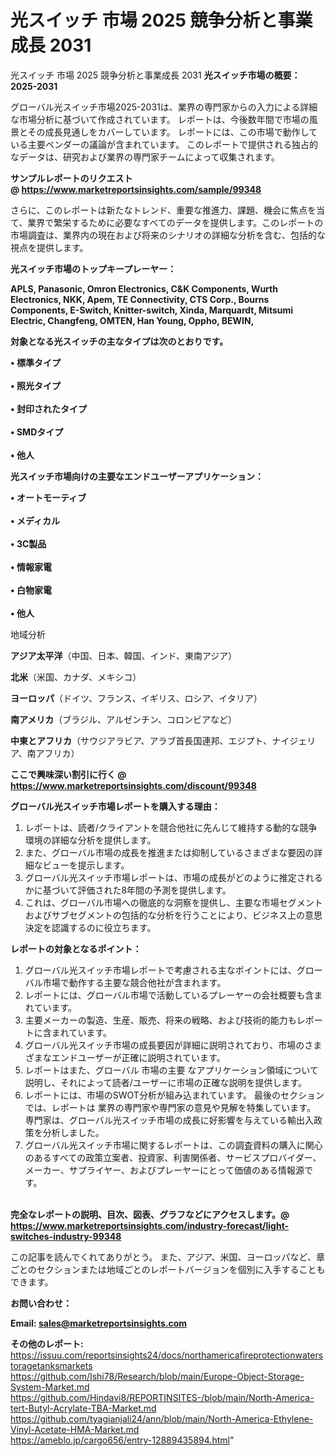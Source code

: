 # 光スイッチ 市場 2025 競争分析と事業成長 2031
 光スイッチ 市場 2025 競争分析と事業成長 2031
<strong><b>光スイッチ市場の概要：2025-2031</b></strong>

グローバル光スイッチ市場2025-2031は、業界の専門家からの入力による詳細な市場分析に基づいて作成されています。 レポートは、今後数年間で市場の風景とその成長見通しをカバーしています。 レポートには、この市場で動作している主要ベンダーの議論が含まれています。 このレポートで提供される独占的なデータは、研究および業界の専門家チームによって収集されます。

<strong>サンプルレポートのリクエスト @ <a href=https://www.marketreportsinsights.com/sample/99348>https://www.marketreportsinsights.com/sample/99348</a></strong>

さらに、このレポートは新たなトレンド、重要な推進力、課題、機会に焦点を当て、業界で繁栄するために必要なすべてのデータを提供します。このレポートの市場調査は、業界内の現在および将来のシナリオの詳細な分析を含む、包括的な視点を提供します。

<strong>光スイッチ市場のトップキープレーヤー：</strong>

<strong>APLS, Panasonic, Omron Electronics, C&K Components, Wurth Electronics, NKK, Apem, TE Connectivity, CTS Corp., Bourns Components, E-Switch, Knitter-switch, Xinda, Marquardt, Mitsumi Electric, Changfeng, OMTEN, Han Young, Oppho, BEWIN,</strong>

<strong><b>対象となる光スイッチの主なタイプは次のとおりです。</b></strong>

<strong>• 標準タイプ<br><br>• 照光タイプ<br><br>• 封印されたタイプ<br><br>•  SMDタイプ<br><br>• 他人</strong>

<strong><b>光スイッチ市場向けの主要なエンドユーザーアプリケーション：</b></strong>

<strong>• オートモーティブ<br><br>• メディカル<br><br>•  3C製品<br><br>• 情報家電<br><br>• 白物家電<br><br>• 他人</strong>

 地域分析

<strong><b>アジア太平洋</b></strong>（中国、日本、韓国、インド、東南アジア）

<strong><b>北米</b></strong>（米国、カナダ、メキシコ）

<strong><b>ヨーロッパ</b></strong>（ドイツ、フランス、イギリス、ロシア、イタリア）

<strong><b>南アメリカ</b></strong>（ブラジル、アルゼンチン、コロンビアなど）

<strong><b>中東とアフリカ</b></strong>（サウジアラビア、アラブ首長国連邦、エジプト、ナイジェリア、南アフリカ）

<strong>ここで興味深い割引に行く @ <a href=https://www.marketreportsinsights.com/discount/99348>https://www.marketreportsinsights.com/discount/99348</a></strong>

<strong><b>グローバル光スイッチ市場レポートを購入する理由：</b></strong>
<ol>
  <li>レポートは、読者/クライアントを競合他社に先んじて維持する動的な競争環境の詳細な分析を提供します。</li>
  <li>また、グローバル市場の成長を推進または抑制しているさまざまな要因の詳細なビューを提示します。</li>
  <li>グローバル光スイッチ市場レポートは、市場の成長がどのように推定されるかに基づいて評価された8年間の予測を提供します。</li>
  <li>これは、グローバル市場への徹底的な洞察を提供し、主要な市場セグメントおよびサブセグメントの包括的な分析を行うことにより、ビジネス上の意思決定を認識するのに役立ちます。</li>
</ol>
<strong><b>レポートの対象となるポイント：</b></strong>
<ol>
  <li>グローバル光スイッチ市場レポートで考慮される主なポイントには、グローバル市場で動作する主要な競合他社が含まれます。</li>
  <li>レポートには、グローバル市場で活動しているプレーヤーの会社概要も含まれています。</li>
  <li>主要メーカーの製造、生産、販売、将来の戦略、および技術的能力もレポートに含まれています。</li>
  <li>グローバル光スイッチ市場の成長要因が詳細に説明されており、市場のさまざまなエンドユーザーが正確に説明されています。</li>
  <li>レポートはまた、グローバル 市場の主要 なアプリケーション領域について説明し、それによって読者/ユーザーに市場の正確な説明を提供します。</li>
  <li>レポートには、市場のSWOT分析が組み込まれています。 最後のセクションでは、レポートは 業界の専門家や専門家の意見や見解を特集しています。 専門家は、グローバル光スイッチ市場の成長に好影響を与えている輸出入政策を分析しました。</li>
  <li>グローバル光スイッチ市場に関するレポートは、この調査資料の購入に関心のあるすべての政策立案者、投資家、利害関係者、サービスプロバイダー、メーカー、サプライヤー、およびプレーヤーにとって価値のある情報源です。</li>
</ol><br>
<strong>完全なレポートの説明、目次、図表、グラフなどにアクセスします。@ <a href=https://www.marketreportsinsights.com/industry-forecast/light-switches-industry-99348>https://www.marketreportsinsights.com/industry-forecast/light-switches-industry-99348</a></strong>

この記事を読んでくれてありがとう。 また、アジア、米国、ヨーロッパなど、章ごとのセクションまたは地域ごとのレポートバージョンを個別に入手することもできます。

<strong><b>お問い合わせ：</b></strong>

<strong>Email: </strong><a href=mailto:sales@marketreportsinsights.com><strong>sales@marketreportsinsights.com</strong></a>

<strong>その他のレポート:</strong>
<br>
<a href=https://issuu.com/reportsinsights24/docs/northamericafireprotectionwaterstoragetanksmarkets>https://issuu.com/reportsinsights24/docs/northamericafireprotectionwaterstoragetanksmarkets</a>
<br>
<a href=https://github.com/Ishi78/Research/blob/main/Europe-Object-Storage-System-Market.md>https://github.com/Ishi78/Research/blob/main/Europe-Object-Storage-System-Market.md</a>
<br>
<a href=https://github.com/Hindavi8/REPORTINSITES-/blob/main/North-America-tert-Butyl-Acrylate-TBA-Market.md>https://github.com/Hindavi8/REPORTINSITES-/blob/main/North-America-tert-Butyl-Acrylate-TBA-Market.md</a>
<br>
<a href=https://github.com/tyagianjali24/ann/blob/main/North-America-Ethylene-Vinyl-Acetate-HMA-Market.md>https://github.com/tyagianjali24/ann/blob/main/North-America-Ethylene-Vinyl-Acetate-HMA-Market.md</a>
<br>
<a href=https://ameblo.jp/cargo656/entry-12889435894.html>https://ameblo.jp/cargo656/entry-12889435894.html</a>"
